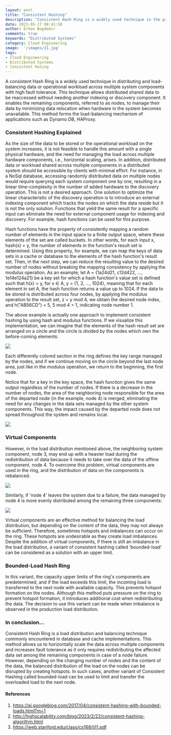```yaml
---
layout: post
title: "Consistent Hashing"
description: "Consistent Hash Ring is a widely used technique in the process of distributing and load balancing data or operational workload across multiple system components with high fault tolerance."
date: 2023-05-17 08:41:50
author: Erhan Bagdemir
comments: true
keywords: "Distributed Systems"
category: Cloud Engineering
image:  '/images/21.jpg'
tags:
- Cloud Engineering
- Distributed Systems
- Consistent Hasing
---
```


A consistent Hash Ring is a widely used technique in distributing and load-balancing data or operational workload across multiple system components with high fault tolerance. This technique allows distributed shared data to be reaccessed without needing another indexing or discovery component. It enables the remaining components, referred to as nodes, to manage their data by minimizing data relocation when hardware in the system becomes unavailable. This method forms the load-balancing mechanism of applications such as Dynamo DB, HAProxy.

### Consistent Hashing Explained

As the size of the data to be stored or the operational workload on the system increases, it is not feasible to handle this amount with a single physical hardware, and the need for managing the load across multiple hardware components, i.e., horizontal scaling, arises. In addition, distributed data or workload shared across multiple components in a distributed system should be accessible by clients with minimal effort. For instance, in a NoSql database, accessing randomly distributed data on multiple nodes would require querying each system component one by one, resulting in a linear time-complexity in the number of added hardware to the discovery operation. This is not a desired approach. One solution to optimize the linear characteristic of the discovery operation is to introduce an external indexing component which tracks the nodes on which the data reside but it is not the only solution. Functions that yield the same result for a specific input can eliminate the need for external component usage for indexing and discovery. For example, hash functions can be used for this purpose.

Hash functions have the property of consistently mapping a random number of elements in the input space to a finite output space, where these elements of the set are called buckets. In other words, for each input x, hash(x) = y, the number of elements in the function's result set is determined. Using this property, for example, we can map the keys of data sets in a cache or database to the elements of the hash function's result set. Then, in the next step, we can reduce the resulting value to the desired number of nodes without breaking the mapping consistency by applying the modulus operation. As an example, let A = {1a24d21, c12d422, ..., 1e14e124a21} be a key set for which a hash function's value set is defined such that h(x) = y, for x ∈ A, y = {1, 2, ..., 1024}, meaning that for each element in set A, the hash function returns a value up to 1024. If the data to be stored is distributed across four nodes, by applying the modulus operation to the result set, z = y mod 4, we obtain the desired node index, and h("AB56CD") = 5, 5 mod 4 = 1, indicating node number 1.

The above example is actually one approach to implement consistent hashing by using hash and modulus functions. If we visualize this implementation, we can imagine that the elements of the hash result set are arranged on a circle and the circle is divided by the nodes which own the before-coming elements:

<img src="/images/chr_g1.png">

Each differently colored section in the ring defines the key range managed by the nodes, and if we continue moving on the circle beyond the last node area, just like in the modulus operation, we return to the beginning, the first node.

Notice that for a key in the key space, the hash function gives the same output regardless of the number of nodes. If there is a decrease in the number of nodes, the area of the neighboring node responsible for the area of the departed node (in the example, node 4) is merged, eliminating the need for any changes in the data sets managed by the other system components. This way, the impact caused by the departed node does not spread throughout the system and remains local.

<img src="/images/chr_g2.png">

### Virtual Components

However, in the load distribution mentioned above, the neighboring system component, node 3, may end up with a heavier load during the redistribution of data because it needs to take over the data of the offline component, node 4. To overcome this problem, virtual components are used in the ring, and the distribution of data on the components is rebalanced.

<img src="/images/chr_g3.png">

Similarly, if 'node 4' leaves the system due to a failure, the data managed by node 4 is more evenly distributed among the remaining three components:

<img src="/images/chr_g4.png">

Virtual components are an effective method for balancing the load distribution, but depending on the content of the data, they may not always be sufficient. Therefore, sometimes hotspots and imbalances can occur on the ring. These hotspots are undesirable as they create load imbalances. Despite the addition of virtual components, if there is still an imbalance in the load distribution, a variant of consistent hashing called 'bounded-load' can be considered as a solution with an upper limit.

### Bounded-Load Hash Ring

In this variant, the capacity upper limits of the ring's components are predetermined, and if the load exceeds this limit, the incoming load is transferred to the next node with available capacity. This prevents hotspot formation on the nodes. Although this method puts pressure on the ring to prevent hotspot formation, it introduces additional cost when redistributing the data. The decision to use this variant can be made when imbalance is observed in the production load distribution.

### In conclusion...

Consistent Hash Ring is a load distribution and balancing technique commonly encountered in database and cache implementations. This method allows us to horizontally scale the data across multiple components and increases fault tolerance as it only requires redistributing the affected data set among the remaining components in case of a node failure. However, depending on the changing number of nodes and the content of the data, the balanced distribution of the load on the nodes can be disrupted by creating hotspots. In such cases, another variant of Consistent Hashing called bounded-load can be used to limit and transfer the overloaded load to the next node.

#### References
1. https://ai.googleblog.com/2017/04/consistent-hashing-with-bounded-loads.html?m=1
2. http://highscalability.com/blog/2023/2/22/consistent-hashing-algorithm.html
3. https://web.stanford.edu/class/cs168/l/l1.pdf